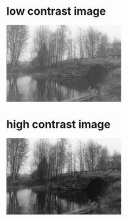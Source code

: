 # low contrast image

<img src='https://github.com/Parisa-Bagherzadeh/Image_processing/blob/main/Assignment26/result/low_contrast.jpg' width='300'>

# high contrast image

<img src='https://github.com/Parisa-Bagherzadeh/Image_processing/blob/main/Assignment26/result/high_contrast.jpg' width='300'>
